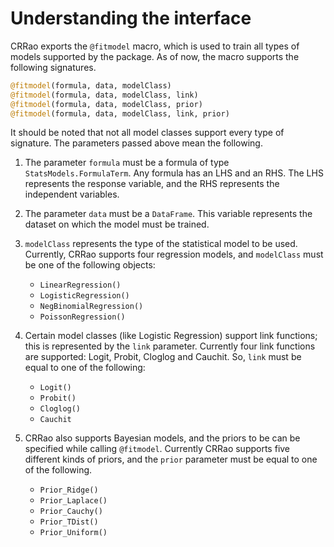 # Understanding the interface

CRRao exports the `@fitmodel` macro, which is used to train all types of models supported by the package. As of now, the macro supports the following signatures.

```julia
@fitmodel(formula, data, modelClass)
@fitmodel(formula, data, modelClass, link)
@fitmodel(formula, data, modelClass, prior)
@fitmodel(formula, data, modelClass, link, prior)
```

It should be noted that not all model classes support every type of signature. The parameters passed above mean the following.

1. The parameter `formula` must be a formula of type `StatsModels.FormulaTerm`. Any formula has an LHS and an RHS. The LHS represents the response variable, and the RHS represents the independent variables.

2. The parameter `data` must be a `DataFrame`. This variable represents the dataset on which the model must be trained.

3. `modelClass` represents the type of the statistical model to be used. Currently, CRRao supports four regression models, and `modelClass` must be one of the following objects:
    - `LinearRegression()`
    - `LogisticRegression()`
    - `NegBinomialRegression()`
    - `PoissonRegression()`

4. Certain model classes (like Logistic Regression) support link functions; this is represented by the `link` parameter. Currently four link functions are supported: Logit, Probit, Cloglog and Cauchit. So, `link` must be equal to one of the following:
    - `Logit()`
    - `Probit()`
    - `Cloglog()`
    - `Cauchit`

5. CRRao also supports Bayesian models, and the priors to be can be specified while calling `@fitmodel`. Currently CRRao supports five different kinds of priors, and the `prior` parameter must be equal to one of the following.
    - `Prior_Ridge()`
    - `Prior_Laplace()`
    - `Prior_Cauchy()`
    - `Prior_TDist()`
    - `Prior_Uniform()`
